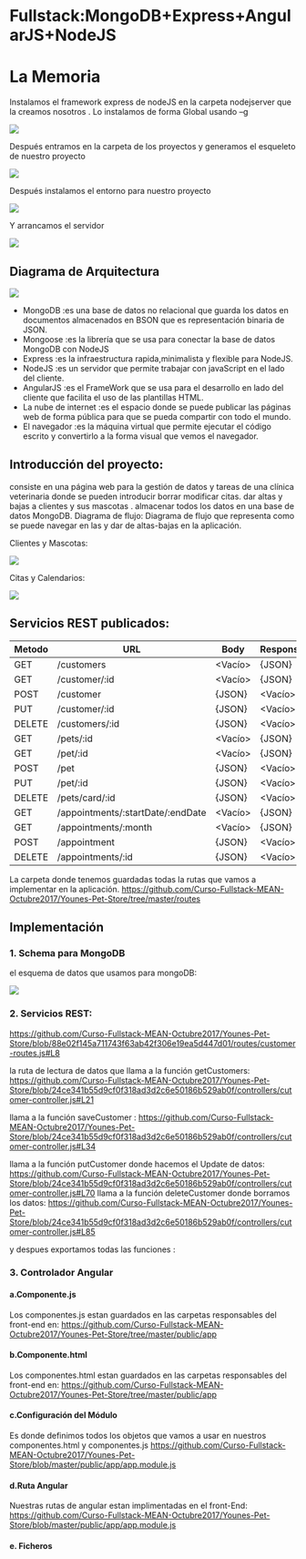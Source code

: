 
# Fullstack:MongoDB+Express+AngularJS+NodeJS
# La Memoria


Instalamos el framework express de nodeJS en la carpeta nodejserver que la creamos nosotros . Lo instalamos de forma Global usando –g 

![](https://github.com/Curso-Fullstack-MEAN-Octubre2017/Younes-Pet-Store/raw/master/imagenes/imagen%201.PNG)

Después entramos en la carpeta de los proyectos y generamos el esqueleto de nuestro proyecto

![](https://github.com/Curso-Fullstack-MEAN-Octubre2017/Younes-Pet-Store/raw/master/imagenes/imagen%202.PNG)

Después instalamos el entorno para nuestro proyecto

![](https://github.com/Curso-Fullstack-MEAN-Octubre2017/Younes-Pet-Store/raw/master/imagenes/imagen%203.PNG)

Y arrancamos el servidor

![](https://github.com/Curso-Fullstack-MEAN-Octubre2017/Younes-Pet-Store/raw/master/imagenes/imagen%204.PNG)



## Diagrama de Arquitectura

![](https://github.com/Curso-Fullstack-MEAN-Octubre2017/Younes-Pet-Store/raw/master/imagenes/imagen%205.PNG)



- MongoDB :es una base de datos no relacional que guarda los datos en documentos almacenados en BSON que es representación binaria de JSON.
- Mongoose :es la librería que se usa para conectar la base de datos MongoDB con NodeJS
- Express :es la infraestructura rapida,minimalista y flexible para NodeJS.
- NodeJS :es un servidor que permite trabajar con javaScript en el lado del cliente.
- AngularJS :es el FrameWork que se usa para el desarrollo en lado del cliente que facilita el uso de las plantillas HTML.
- La nube de internet :es el espacio donde se puede publicar las páginas web de forma pública para que se pueda compartir con todo el mundo.
- El navegador :es la máquina virtual que permite ejecutar el código escrito y convertirlo a la forma visual que vemos el navegador.

## Introducción del proyecto:
consiste en una página web para la gestión de datos y tareas de una clínica veterinaria donde se pueden introducir borrar modificar citas.
dar altas y bajas a clientes y sus mascotas .
almacenar todos los datos en una base de datos MongoDB.
Diagrama de flujo:
Diagrama de flujo que representa como se puede navegar en las y dar de altas-bajas en la aplicación.

Clientes y Mascotas:

![](https://github.com/Curso-Fullstack-MEAN-Octubre2017/Younes-Pet-Store/raw/master/imagenes/imagen%206.PNG)

Citas y Calendarios:

![](https://github.com/Curso-Fullstack-MEAN-Octubre2017/Younes-Pet-Store/raw/master/imagenes/imagen%207.PNG)

## Servicios REST publicados:
| Metodo | URL | Body | Response |
|--------|-----|------|----------|
| GET | /customers | <Vacío> | {JSON} |
| GET | /customer/:id | <Vacío> | {JSON} |
| POST | /customer | {JSON} | <Vacío> |
| PUT | /customer/:id | {JSON} | <Vacío> |
| DELETE | /customers/:id | {JSON} | <Vacío> |
| GET | /pets/:id | <Vacío> | {JSON} |
| GET | /pet/:id | <Vacío> | {JSON} |
| POST | /pet | {JSON} | <Vacío> |
| PUT | /pet/:id | {JSON} | <Vacío> |
| DELETE | /pets/card/:id | {JSON} | <Vacío> |
| GET | /appointments/:startDate/:endDate | <Vacío> | {JSON} |
| GET | /appointments/:month | <Vacío> | {JSON} |
| POST | /appointment | {JSON} | <Vacío> |
| DELETE | /appointments/:id | {JSON} | <Vacío> |

La carpeta donde tenemos guardadas todas la rutas que vamos a implementar en la aplicación.
https://github.com/Curso-Fullstack-MEAN-Octubre2017/Younes-Pet-Store/tree/master/routes
 
## Implementación
### 1. Schema para MongoDB
el esquema de datos que usamos para mongoDB:

![](https://github.com/Curso-Fullstack-MEAN-Octubre2017/Younes-Pet-Store/raw/master/imagenes/imagen%208.PNG)

### 2. Servicios REST:
https://github.com/Curso-Fullstack-MEAN-Octubre2017/Younes-Pet-Store/blob/88e02f145a711743f63ab42f306e19ea5d447d01/routes/customer-routes.js#L8

la ruta de lectura de datos que llama a la función getCustomers:
https://github.com/Curso-Fullstack-MEAN-Octubre2017/Younes-Pet-Store/blob/24ce341b55d9cf0f318ad3d2c6e50186b529ab0f/controllers/cutomer-controller.js#L21

llama a la función  saveCustomer :
https://github.com/Curso-Fullstack-MEAN-Octubre2017/Younes-Pet-Store/blob/24ce341b55d9cf0f318ad3d2c6e50186b529ab0f/controllers/cutomer-controller.js#L34

llama a la función putCustomer donde hacemos el Update de datos:
https://github.com/Curso-Fullstack-MEAN-Octubre2017/Younes-Pet-Store/blob/24ce341b55d9cf0f318ad3d2c6e50186b529ab0f/controllers/cutomer-controller.js#L70
llama a la función deleteCustomer donde borramos los datos:
https://github.com/Curso-Fullstack-MEAN-Octubre2017/Younes-Pet-Store/blob/24ce341b55d9cf0f318ad3d2c6e50186b529ab0f/controllers/cutomer-controller.js#L85

y despues exportamos todas las funciones :

### 3. Controlador Angular
#### a.Componente.js
Los componentes.js estan guardados en las carpetas responsables del front-end en:
https://github.com/Curso-Fullstack-MEAN-Octubre2017/Younes-Pet-Store/tree/master/public/app

#### b.Componente.html
Los componentes.html estan guardados en las carpetas responsables del front-end en:
https://github.com/Curso-Fullstack-MEAN-Octubre2017/Younes-Pet-Store/tree/master/public/app

#### c.Configuración del Módulo
Es donde definimos todos los objetos que vamos a usar en nuestros componentes.html y componentes.js
https://github.com/Curso-Fullstack-MEAN-Octubre2017/Younes-Pet-Store/blob/master/public/app/app.module.js

#### d.Ruta Angular
Nuestras rutas de angular estan implimentadas en el front-End:
https://github.com/Curso-Fullstack-MEAN-Octubre2017/Younes-Pet-Store/blob/master/public/app/app.module.js

#### e. Ficheros <script> incluidos en el index.html
Los ficheros <script> son todos los componentes.js y librerias que importamos a nuestro index
https://github.com/Curso-Fullstack-MEAN-Octubre2017/Younes-Pet-Store/blob/master/public/index.html#L10










